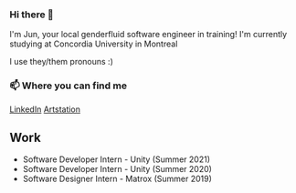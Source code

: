 ### Hi there 👋

I'm Jun, your local genderfluid software engineer in training! I'm currently studying at Concordia University in Montreal

I use they/them pronouns :)

### 📫 Where you can find me

[LinkedIn](https://www.linkedin.com/in/arejayelle)
[Artstation](http://arejayelle.artstation.com/)

## Work
- Software Developer Intern - Unity (Summer 2021)
- Software Developer Intern - Unity (Summer 2020)
- Software Designer Intern  - Matrox (Summer 2019)

<!--
**arejayelle/arejayelle** is a ✨ _special_ ✨ repository because its `README.md` (this file) appears on your GitHub profile.

Here are some ideas to get you started:

- 🔭 I’m currently working on ...
- 🌱 I’m currently learning ...
- 👯 I’m looking to collaborate on ...
- 🤔 I’m looking for help with ...
- 💬 Ask me about ...
- 📫 How to reach me: ...
- 😄 Pronouns: ...
- ⚡ Fun fact: ...
-->
